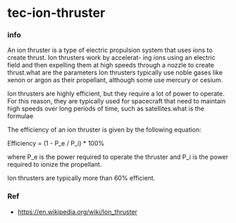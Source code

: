 # tec-ion-thruster

### info

 
An ion thruster is a type of electric propulsion system that uses ions to create thrust. Ion thrusters work by accelerat- ing ions using an electric field and then expelling them at high speeds through a nozzle to create thrust.what are the parameters 
Ion thrusters typically use noble gases like xenon or argon as their propellant, although some use mercury or cesium. 

Ion thrusters are highly efficient, but they require a lot of power to operate. For this reason, they are typically used for spacecraft that need to maintain high speeds over long periods of time, such as satellites.what is the formulae 

The efficiency of an ion thruster is given by the following equation:

Efficiency = (1 - P_e / P_i) * 100%

where P_e is the power required to operate the thruster and P_i is the power required to ionize the propellant.

Ion thrusters are typically more than 60% efficient.

### Ref
- https://en.wikipedia.org/wiki/Ion_thruster
